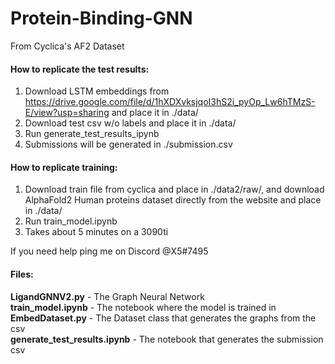 # Protein-Binding-GNN
From Cyclica's AF2 Dataset

#### How to replicate the test results:
1. Download LSTM embeddings from https://drive.google.com/file/d/1hXDXvksjqoI3hS2i_pyOp_Lw6hTMzS-E/view?usp=sharing and place it in ./data/
2. Download test csv w/o labels and place it in ./data/
2. Run generate_test_results_ipynb
3. Submissions will be generated in ./submission.csv

#### How to replicate training:
1. Download train file from cyclica and place in ./data2/raw/, and download AlphaFold2 Human proteins dataset directly from the website and place in ./data/
2. Run train_model.ipynb 
3. Takes about 5 minutes on a 3090ti 

If you need help ping me on Discord @X5#7495

#### Files:
**LigandGNNV2.py** - The Graph Neural Network \
**train_model.ipynb** - The notebook where the model is trained in \
**EmbedDataset.py** - The Dataset class that generates the graphs from the csv \
**generate_test_results.ipynb** - The notebook that generates the submission csv
